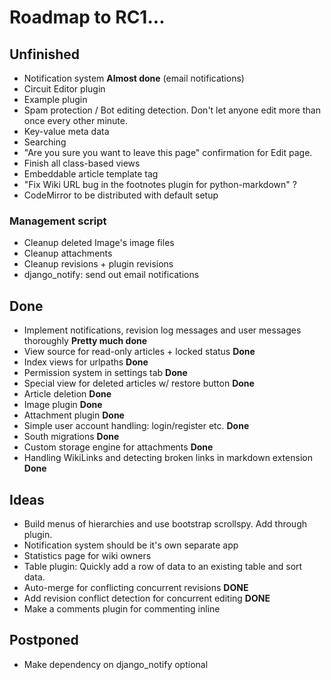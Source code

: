 Roadmap to RC1...
==============================

Unfinished
----------

 * Notification system **Almost done** (email notifications)
 * Circuit Editor plugin
 * Example plugin
 * Spam protection / Bot editing detection. Don't let anyone edit more than once every other minute.
 * Key-value meta data
 * Searching
 * "Are you sure you want to leave this page" confirmation for Edit page.
 * Finish all class-based views
 * Embeddable article template tag
 * "Fix Wiki URL bug in the footnotes plugin for python-markdown" ?
 * CodeMirror to be distributed with default setup
 
### Management script

 * Cleanup deleted Image's image files
 * Cleanup attachments
 * Cleanup revisions + plugin revisions
 * django_notify: send out email notifications

Done
----

 * Implement notifications, revision log messages and user messages thoroughly **Pretty much done**
 * View source for read-only articles + locked status **Done**
 * Index views for urlpaths **Done**
 * Permission system in settings tab **Done**
 * Special view for deleted articles w/ restore button **Done**
 * Article deletion **Done**
 * Image plugin **Done**
 * Attachment plugin **Done**
 * Simple user account handling: login/register etc. **Done**
 * South migrations **Done**
 * Custom storage engine for attachments **Done**
 * Handling WikiLinks and detecting broken links in markdown extension **Done**
 
Ideas
-----

 * Build menus of hierarchies and use bootstrap scrollspy. Add through plugin.
 * Notification system should be it's own separate app
 * Statistics page for wiki owners
 * Table plugin: Quickly add a row of data to an existing table and sort data.
 * Auto-merge for conflicting concurrent revisions **DONE**
 * Add revision conflict detection for concurrent editing **DONE**
 * Make a comments plugin for commenting inline

Postponed
---------

* Make dependency on django_notify optional
